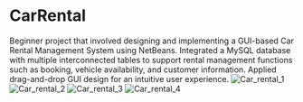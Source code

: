 # CarRental
Beginner project that involved designing and implementing a GUI-based Car Rental Management System using NetBeans. Integrated a MySQL database with multiple interconnected tables to support rental management functions such as booking, vehicle availability, and customer information. Applied drag-and-drop GUI design for an intuitive user experience.
![Car_rental_1](https://github.com/user-attachments/assets/41b02b3f-6c3a-4cc3-9e75-358ecb1f3800)
![Car_rental_2](https://github.com/user-attachments/assets/abeed7d2-eb09-47d9-80c9-3ca57d8892fa)
![Car_rental_3](https://github.com/user-attachments/assets/8d090393-d86e-4c45-9ac7-1f3e992e4803)
![Car_rental_4](https://github.com/user-attachments/assets/222f77e8-ec14-4823-8241-5293cd2d12da)


